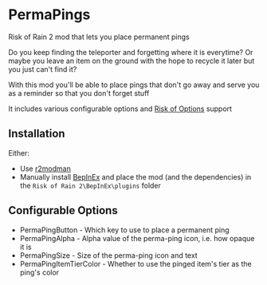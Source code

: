 # PermaPings
Risk of Rain 2 mod that lets you place permanent pings

Do you keep finding the teleporter and forgetting where it is everytime?
Or maybe you leave an item on the ground with the hope to recycle it later
but you just can't find it?

With this mod you'll be able to place pings that don't go away and 
serve you as a reminder so that you don't forget stuff

It includes various configurable options and
[Risk of Options](https://thunderstore.io/package/Rune580/Risk_Of_Options/) support

## Installation

Either:
- Use [r2modman](https://thunderstore.io/package/ebkr/r2modman/)
- Manually install [BepInEx](https://thunderstore.io/package/bbepis/BepInExPack/) and place the mod (and the dependencies) in the `Risk of Rain 2\BepInEx\plugins` folder

## Configurable Options

- PermaPingButton - Which key to use to place a permanent ping
- PermaPingAlpha - Alpha value of the perma-ping icon, i.e. how opaque it is
- PermaPingSize - Size of the perma-ping icon and text
- PermaPingItemTierColor - Whether to use the pinged item's tier as the ping's color
